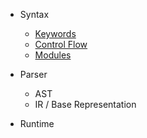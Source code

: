 
- Syntax
    - [Keywords](./syntax/Keyword)
    - [Control Flow](./syntax/Keyword)
    - [Modules](./syntax/Keyword)

- Parser
    - AST
    - IR / Base Representation

- Runtime 

